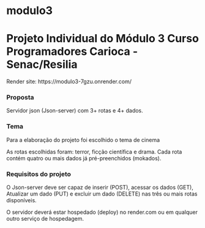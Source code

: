 # modulo3
<h1>Projeto Individual do Módulo 3 Curso Programadores Carioca - Senac/Resilia</h1>
Render site: https://modulo3-7gzu.onrender.com/

<h3>Proposta</h3>
  <p>Servidor json (Json-server) com 3+ rotas e 4+ dados.</p>

<h3>Tema</h3>
  <p>Para a elaboração do projeto foi escolhido o tema de cinema</p>
  <p>As rotas escolhidas foram: terror, ficção científica e drama. Cada rota contém quatro ou mais dados já pré-preenchidos (mokados).</p>

<h3>Requisitos do projeto</h3>
  <p>O Json-server deve ser capaz de inserir (POST), acessar os dados (GET), Atualizar um dado (PUT) e excluir um dado (DELETE) nas três ou mais rotas disponíveis.</p>
  <p>O servidor deverá estar hospedado (deploy) no render.com ou em qualquer outro serviço de hospedagem.</p>
